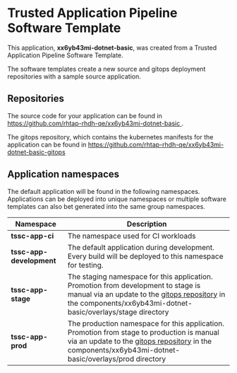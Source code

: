 # Trusted Application Pipeline Software Template

This application, **xx6yb43mi-dotnet-basic**, was created from a Trusted Application Pipeline Software Template.

The software templates create a new source and gitops deployment repositories with a sample source application. 

## Repositories

The source code for your application can be found in [https://github.com/rhtap-rhdh-qe/xx6yb43mi-dotnet-basic ](https://github.com/rhtap-rhdh-qe/xx6yb43mi-dotnet-basic ).
 
The gitops repository, which contains the kubernetes manifests for the application can be found in 
[https://github.com/rhtap-rhdh-qe/xx6yb43mi-dotnet-basic-gitops ](https://github.com/rhtap-rhdh-qe/xx6yb43mi-dotnet-basic-gitops ) 

## Application namespaces 

The default application will be found in the following namespaces. Applications can be deployed into unique namespaces or multiple software templates can also bet generated into the same group namespaces.  

|  Namespace   |  Description   |  
| -------- | -------- |
| **tssc-app-ci** | The namespace used for CI workloads |
| **tssc-app-development** | The default application during development. Every build will be deployed to this namespace for testing. |
| **tssc-app-stage** | The staging namespace for this application. Promotion from development to stage is manual via an update to the [gitops repository](https://github.com/rhtap-rhdh-qe/xx6yb43mi-dotnet-basic-gitops ) in the components/xx6yb43mi-dotnet-basic/overlays/stage directory |
| **tssc-app-prod** | The production namespace for this application. Promotion from stage to production is manual via an update to the [gitops repository](https://github.com/rhtap-rhdh-qe/xx6yb43mi-dotnet-basic-gitops ) in the components/xx6yb43mi-dotnet-basic/overlays/prod directory |